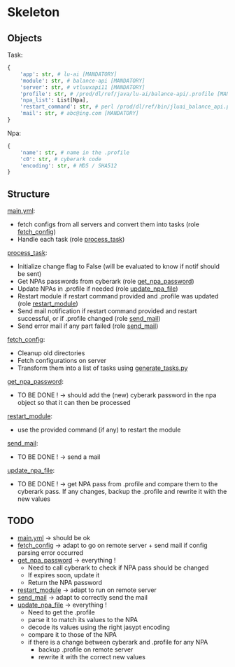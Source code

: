 # Skeleton
## Objects
Task:
```python
{
    'app': str, # lu-ai [MANDATORY]
    'module': str, # balance-api [MANDATORY]
    'server': str, # vtluuxapi11 [MANDATORY]
    'profile': str, # /prod/dl/ref/java/lu-ai/balance-api/.profile [MANDATORY]
    'npa_list': List[Npa],
    'restart_command': str, # perl /prod/dl/ref/bin/jluai_balance_api.pl vl=action=restart [OPTIONAL]
    'mail': str, # abc@ing.com [MANDATORY]
}
```
Npa:
```python
{
    'name': str, # name in the .profile
    'c0': str, # cyberark code
    'encoding': str, # MD5 / SHA512
}
```

## Structure
[main.yml](playbooks%2Fmain.yml):
- fetch configs from all servers and convert them into tasks (role [fetch_config](playbooks%2Froles%2Ffetch_config))
- Handle each task (role [process_task](playbooks%2Froles%2Fprocess_task))

[process_task](playbooks%2Froles%2Fprocess_task):
- Initialize change flag to False (will be evaluated to know if notif should be sent)
- Get NPAs passwords from cyberark (role [get_npa_password](playbooks%2Froles%2Fget_npa_password))
- Update NPAs in .profile if needed (role [update_npa_file](playbooks%2Froles%2Fupdate_npa_file))
- Restart module if restart command provided and .profile was updated (role [restart_module](playbooks%2Froles%2Frestart_module))
- Send mail notification if restart command provided and restart successful, or if .profile changed (role [send_mail](playbooks%2Froles%2Fsend_mail))
- Send error mail if any part failed (role [send_mail](playbooks%2Froles%2Fsend_mail))

[fetch_config](playbooks%2Froles%2Ffetch_config):
- Cleanup old directories
- Fetch configurations on server
- Transform them into a list of tasks using [generate_tasks.py](playbooks%2Froles%2Ffetch_config%2Ffiles%2Fgenerate_tasks.py)

[get_npa_password](playbooks%2Froles%2Fget_npa_password):
- TO BE DONE ! -> should add the (new) cyberark password in the npa object so that it can then be processed

[restart_module](playbooks%2Froles%2Frestart_module):
- use the provided command (if any) to restart the module

[send_mail](playbooks%2Froles%2Fsend_mail):
- TO BE DONE ! -> send a mail

[update_npa_file](playbooks%2Froles%2Fupdate_npa_file):
- TO BE DONE ! -> get NPA pass from .profile and compare them to the cyberark pass. If any changes, backup the .profile and rewrite it with the new values

## TODO
- [main.yml](playbooks%2Fmain.yml) -> should be ok
- [fetch_config](playbooks%2Froles%2Ffetch_config) -> adapt to go on remote server + send mail if config parsing error occurred
- [get_npa_password](playbooks%2Froles%2Fget_npa_password) -> everything ! 
  - Need to call cyberark to check if NPA pass should be changed
  - If expires soon, update it
  - Return the NPA password
- [restart_module](playbooks%2Froles%2Frestart_module) -> adapt to run on remote server
- [send_mail](playbooks%2Froles%2Fsend_mail) -> adapt to correctly send the mail
- [update_npa_file](playbooks%2Froles%2Fupdate_npa_file) -> everything ! 
  - Need to get the .profile
  - parse it to match its values to the NPA
  - decode its values using the right jasypt encoding
  - compare it to those of the NPA
  - if there is a change between cyberark and .profile for any NPA
    - backup .profile on remote server
    - rewrite it with the correct new values